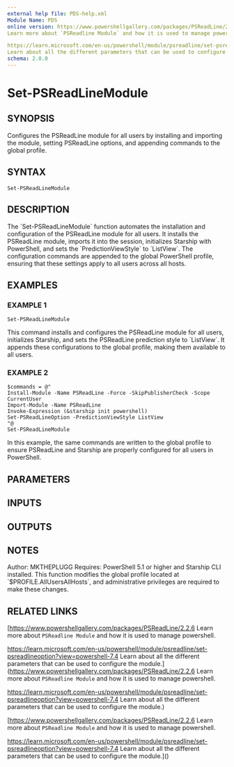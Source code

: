 ```yaml
---
external help file: PDS-help.xml
Module Name: PDS
online version: https://www.powershellgallery.com/packages/PSReadLine/2.2.6
Learn more about `PSReadline Module` and how it is used to manage powershell.

https://learn.microsoft.com/en-us/powershell/module/psreadline/set-psreadlineoption?view=powershell-7.4
Learn about all the different parameters that can be used to configure the module.
schema: 2.0.0
---
```


# Set-PSReadLineModule

## SYNOPSIS
Configures the PSReadLine module for all users by installing and importing the module, setting PSReadLine options, and appending commands to the global profile.

## SYNTAX

```
Set-PSReadLineModule
```

## DESCRIPTION
The \`Set-PSReadLineModule\` function automates the installation and configuration of the PSReadLine module for all users.
It installs the PSReadLine module, imports it into the session, initializes Starship with PowerShell, and sets the \`PredictionViewStyle\` to \`ListView\`.
The configuration commands are appended to the global PowerShell profile, ensuring that these settings apply to all users across all hosts.

## EXAMPLES

### EXAMPLE 1
```
Set-PSReadLineModule
```

This command installs and configures the PSReadLine module for all users, initializes Starship, and sets the PSReadLine prediction style to \`ListView\`.
It appends these configurations to the global profile, making them available to all users.

### EXAMPLE 2
```
$commands = @"
Install-Module -Name PSReadLine -Force -SkipPublisherCheck -Scope CurrentUser
Import-Module -Name PSReadLine
Invoke-Expression (&starship init powershell)
Set-PSReadLineOption -PredictionViewStyle ListView
"@
Set-PSReadLineModule
```

In this example, the same commands are written to the global profile to ensure PSReadLine and Starship are properly configured for all users in PowerShell.

## PARAMETERS

## INPUTS

## OUTPUTS

## NOTES
Author: MKTHEPLUGG
Requires: PowerShell 5.1 or higher and Starship CLI installed.
This function modifies the global profile located at \`$PROFILE.AllUsersAllHosts\`, and administrative privileges are required to make these changes.

## RELATED LINKS

[https://www.powershellgallery.com/packages/PSReadLine/2.2.6
Learn more about `PSReadline Module` and how it is used to manage powershell.

https://learn.microsoft.com/en-us/powershell/module/psreadline/set-psreadlineoption?view=powershell-7.4
Learn about all the different parameters that can be used to configure the module.](https://www.powershellgallery.com/packages/PSReadLine/2.2.6
Learn more about `PSReadline Module` and how it is used to manage powershell.

https://learn.microsoft.com/en-us/powershell/module/psreadline/set-psreadlineoption?view=powershell-7.4
Learn about all the different parameters that can be used to configure the module.)

[https://www.powershellgallery.com/packages/PSReadLine/2.2.6
Learn more about `PSReadline Module` and how it is used to manage powershell.

https://learn.microsoft.com/en-us/powershell/module/psreadline/set-psreadlineoption?view=powershell-7.4
Learn about all the different parameters that can be used to configure the module.]()


